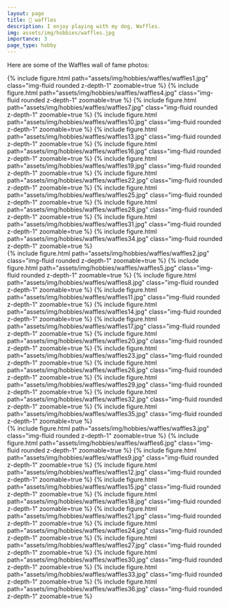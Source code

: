 ```yaml
---
layout: page
title: 🧇 waffles
description: I enjoy playing with my dog, Waffles.
img: assets/img/hobbies/waffles.jpg
importance: 3
page_type: hobby
---
```


Here are some of the Waffles wall of fame photos:
<div class="row mt-3">
    <div class="col-sm mt-3 mt-md-0">
        {% include figure.html path="assets/img/hobbies/waffles/waffles1.jpg" class="img-fluid rounded z-depth-1" zoomable=true %}
        {% include figure.html path="assets/img/hobbies/waffles/waffles4.jpg" class="img-fluid rounded z-depth-1" zoomable=true %}
        {% include figure.html path="assets/img/hobbies/waffles/waffles7.jpg" class="img-fluid rounded z-depth-1" zoomable=true %}
        {% include figure.html path="assets/img/hobbies/waffles/waffles10.jpg" class="img-fluid rounded z-depth-1" zoomable=true %}
        {% include figure.html path="assets/img/hobbies/waffles/waffles13.jpg" class="img-fluid rounded z-depth-1" zoomable=true %}
        {% include figure.html path="assets/img/hobbies/waffles/waffles16.jpg" class="img-fluid rounded z-depth-1" zoomable=true %}
        {% include figure.html path="assets/img/hobbies/waffles/waffles19.jpg" class="img-fluid rounded z-depth-1" zoomable=true %}
        {% include figure.html path="assets/img/hobbies/waffles/waffles22.jpg" class="img-fluid rounded z-depth-1" zoomable=true %}
        {% include figure.html path="assets/img/hobbies/waffles/waffles25.jpg" class="img-fluid rounded z-depth-1" zoomable=true %}
        {% include figure.html path="assets/img/hobbies/waffles/waffles28.jpg" class="img-fluid rounded z-depth-1" zoomable=true %}
        {% include figure.html path="assets/img/hobbies/waffles/waffles31.jpg" class="img-fluid rounded z-depth-1" zoomable=true %}
        {% include figure.html path="assets/img/hobbies/waffles/waffles34.jpg" class="img-fluid rounded z-depth-1" zoomable=true %}
    </div>
    <div class="col-sm mt-3 mt-md-0">
        {% include figure.html path="assets/img/hobbies/waffles/waffles2.jpg" class="img-fluid rounded z-depth-1" zoomable=true %}
        {% include figure.html path="assets/img/hobbies/waffles/waffles5.jpg" class="img-fluid rounded z-depth-1" zoomable=true %}
        {% include figure.html path="assets/img/hobbies/waffles/waffles8.jpg" class="img-fluid rounded z-depth-1" zoomable=true %}
        {% include figure.html path="assets/img/hobbies/waffles/waffles11.jpg" class="img-fluid rounded z-depth-1" zoomable=true %}
        {% include figure.html path="assets/img/hobbies/waffles/waffles14.jpg" class="img-fluid rounded z-depth-1" zoomable=true %}
        {% include figure.html path="assets/img/hobbies/waffles/waffles17.jpg" class="img-fluid rounded z-depth-1" zoomable=true %}
        {% include figure.html path="assets/img/hobbies/waffles/waffles20.jpg" class="img-fluid rounded z-depth-1" zoomable=true %}
        {% include figure.html path="assets/img/hobbies/waffles/waffles23.jpg" class="img-fluid rounded z-depth-1" zoomable=true %}
        {% include figure.html path="assets/img/hobbies/waffles/waffles26.jpg" class="img-fluid rounded z-depth-1" zoomable=true %}
        {% include figure.html path="assets/img/hobbies/waffles/waffles29.jpg" class="img-fluid rounded z-depth-1" zoomable=true %}
        {% include figure.html path="assets/img/hobbies/waffles/waffles32.jpg" class="img-fluid rounded z-depth-1" zoomable=true %}
        {% include figure.html path="assets/img/hobbies/waffles/waffles35.jpg" class="img-fluid rounded z-depth-1" zoomable=true %}
    </div>
    <div class="col-sm mt-3 mt-md-0">
        {% include figure.html path="assets/img/hobbies/waffles/waffles3.jpg" class="img-fluid rounded z-depth-1" zoomable=true %}
        {% include figure.html path="assets/img/hobbies/waffles/waffles6.jpg" class="img-fluid rounded z-depth-1" zoomable=true %}
        {% include figure.html path="assets/img/hobbies/waffles/waffles9.jpg" class="img-fluid rounded z-depth-1" zoomable=true %}
        {% include figure.html path="assets/img/hobbies/waffles/waffles12.jpg" class="img-fluid rounded z-depth-1" zoomable=true %}
        {% include figure.html path="assets/img/hobbies/waffles/waffles15.jpg" class="img-fluid rounded z-depth-1" zoomable=true %}
        {% include figure.html path="assets/img/hobbies/waffles/waffles18.jpg" class="img-fluid rounded z-depth-1" zoomable=true %}
        {% include figure.html path="assets/img/hobbies/waffles/waffles21.jpg" class="img-fluid rounded z-depth-1" zoomable=true %}
        {% include figure.html path="assets/img/hobbies/waffles/waffles24.jpg" class="img-fluid rounded z-depth-1" zoomable=true %}
        {% include figure.html path="assets/img/hobbies/waffles/waffles27.jpg" class="img-fluid rounded z-depth-1" zoomable=true %}
        {% include figure.html path="assets/img/hobbies/waffles/waffles30.jpg" class="img-fluid rounded z-depth-1" zoomable=true %}
        {% include figure.html path="assets/img/hobbies/waffles/waffles33.jpg" class="img-fluid rounded z-depth-1" zoomable=true %}
        {% include figure.html path="assets/img/hobbies/waffles/waffles36.jpg" class="img-fluid rounded z-depth-1" zoomable=true %}
    </div>
</div>
